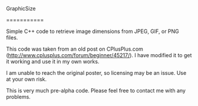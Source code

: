 GraphicSize

===========


Simple C++ code to retrieve image dimensions from JPEG, GIF, or PNG files.

This code was taken from an old post on CPlusPlus.com (http://www.cplusplus.com/forum/beginner/45217/). I have modified it to get it working and use it in my own works.

I am unable to reach the original poster, so licensing may be an issue. Use at your own risk.

This is very much pre-alpha code. Please feel free to contact me with any problems.
